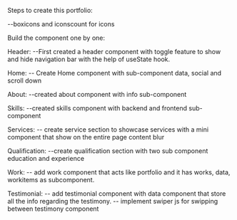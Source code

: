 Steps to create this portfolio:

--boxicons and iconscount for icons 

Build the component one by one:

Header:
--First created a header component with toggle feature to show and hide navigation bar with the help of useState hook.

Home:
-- Create Home component with sub-component data, social and scroll down

About:
--created about component with info sub-component

Skills:
--created skills component with backend and frontend sub-component

Services:
-- create service section to showcase services with a mini component that show on the entire page content blur

Qualification:
--create qualification section with two sub component education and experience

Work:
-- add work component that acts like portfolio and it has works, data, workitems as subcomponent.

Testimonial:
-- add testimonial component with data component that store all the info regarding the testimony.
-- implement swiper js for swipping between testimony component